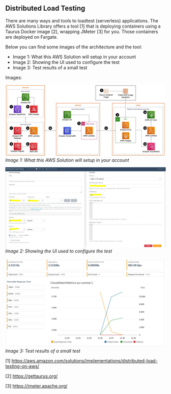 
## **Distributed Load Testing**

There are many ways and tools to loadtest (serverless) applications. The AWS Solutions Library offers
a tool [1] that is deploying containers using a Taurus Docker image [2], wrapping JMeter [3] for you. Those
containers are deployed on Fargate.

Below you can find some images of the architecture and the tool:
- Image 1: What this AWS Solution will setup in your account
- Image 2: Showing the UI used to configure the test
- Image 3: Test results of a small test

Images:

![Setup](../images/aws_solution_for_loadtest.JPG "Setup")
*Image 1: What this AWS Solution will setup in your account*

![Setup](../images/loadTestSetup.JPG "Setup")
*Image 2: Showing the UI used to configure the test*

![Setup](../images/simple_test_results.JPG "Setup")
*Image 3: Test results of a small test*



[1] https://aws.amazon.com/solutions/implementations/distributed-load-testing-on-aws/

[2] https://gettaurus.org/

[3] https://jmeter.apache.org/
